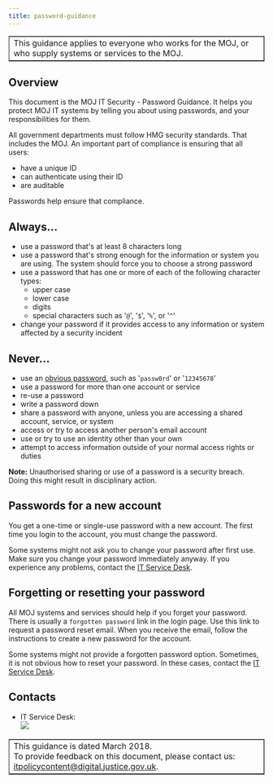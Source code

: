 ```yaml
---
title: password-guidance
---
```


<table border='1'>
<tr>
<td>This guidance applies to everyone who works for the MOJ, or who supply systems or services to the MOJ.</td>
</tr>
</table>

## Overview

This document is the MOJ IT Security - Password Guidance. It helps you protect MOJ IT systems by telling you about using passwords, and your responsibilities for them.

All government departments must follow HMG security standards. That includes the MOJ. An important part of compliance is ensuring that all users:

- have a unique ID
- can authenticate using their ID
- are auditable

Passwords help ensure that compliance.

## Always\.\.\.

- use a password that's at least 8 characters long
- use a password that's strong enough for the information or system you are using. The system should force you to choose a strong password
- use a password that has one or more of each of the following character types:
  -  upper case
  -  lower case
  -  digits
  -  special characters such as '`@`', '`$`', '`%`', or '`^`'
- change your password if it provides access to any information or system affected by a security incident

<!--
- use a password manager, to help you choose and store your passwords
-->

## Never\.\.\.

- use an [obvious password](https://en.wikipedia.org/wiki/List_of_the_most_common_passwords), such as '`passw0rd`' or '`12345678`'
- use a password for more than one account or service
- re-use a password
- write a password down
- share a password with anyone, unless you are accessing a shared account, service, or system
- access or try to access another person's email account
- use or try to use an identity other than your own
- attempt to access information outside of your normal access rights or duties

**Note:** Unauthorised sharing or use of a password is a security breach. Doing this might result in disciplinary action.

## Passwords for a new account

You get a one-time or single-use password with a new account. The first time you login to the account, you must change the password.

Some systems might not ask you to change your password after first use. Make sure you change your password immediately anyway. If you experience any problems, contact the [IT Service Desk](#contacts).

## Forgetting or resetting your password

All MOJ systems and services should help if you forget your password. There is usually a `forgotten password` link in the login page. Use this link to request a password reset email. When you receive the email, follow the instructions to create a new password for the account.

Some systems might not provide a forgotten password option. Sometimes, it is not obvious how to reset your password. In these cases, contact the [IT Service Desk](#contacts).

<a id="contacts"></a>

## Contacts

<ul>
<li>IT Service Desk:<br/>
<img src="https://intranet.justice.gov.uk/app/uploads/2017/12/e6404c31d65821489a775401ce4b941d.gif">&nbsp;</li>
</ul>

<table border='1'>
<tr>
<td>This guidance is dated March 2018.<br/>
To provide feedback on this document, please contact us: <a href="mailto:itpolicycontent@digital.justice.gov.uk?subject=password-guidance">itpolicycontent@digital.justice.gov.uk</a>.</td>
</tr>
</table>

